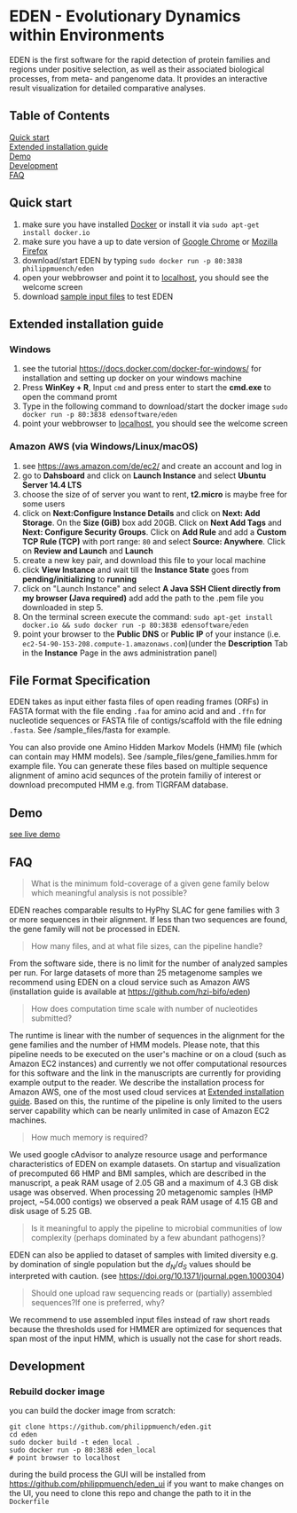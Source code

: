 # EDEN - Evolutionary Dynamics within Environments

EDEN is the first software for the rapid detection of protein families and regions under positive selection, as well as their associated biological processes, from meta- and pangenome data. It provides an interactive result visualization for detailed comparative analyses.
 
## Table of Contents  
[Quick start](#quick-start)  
[Extended installation guide](#extended-installation-guide)  
[Demo](#demo)  
[Development](#development)  
[FAQ](#faq)  

## Quick start
1. make sure you have installed [Docker](https://github.com/docker/docker) or install it via `sudo apt-get install docker.io`
2. make sure you have a up to date version of [Google Chrome](https://www.google.de/chrome/browser/desktop/) or [Mozilla Firefox](https://www.mozilla.org/de/firefox/new/)
3. download/start EDEN by typing `sudo docker run -p 80:3838 philippmuench/eden`
4. open your webbrowser and point it to [localhost](localhost), you should see the welcome screen
5. download [sample input files](https://github.com/philippmuench/eden/tree/master/sample_files) to test EDEN

## Extended installation guide
### Windows
1. see the tutorial https://docs.docker.com/docker-for-windows/ for installation and setting up docker on your windows machine
2. Press **WinKey + R**, Input `cmd` and press enter to start the **cmd.exe** to open the command promt
3. Type in the following command to download/start the docker image `sudo docker run -p 80:3838 edensoftware/eden` 
4. point your webbrowser to [localhost](localhost), you should see the welcome screen

### Amazon AWS (via Windows/Linux/macOS)
1. see https://aws.amazon.com/de/ec2/ and create an account and log in
2. go to **Dahsboard** and click on **Launch Instance** and select **Ubuntu Server 14.4 LTS**
3. choose the size of of server you want to rent, **t2.micro** is maybe free for some users
4. click on **Next:Configure Instance Details** and click on **Next: Add Storage**. On the **Size (GiB)** box add 20GB. Click on **Next Add Tags** and **Next: Configure Security Groups**. Click on **Add Rule** and add a **Custom TCP Rule (TCP)** with port range: `80` and select **Source: Anywhere**. Click on **Review and Launch** and **Launch**
5. create a new key pair, and download this file to your local machine
6. click **View Instance** and wait till the **Instance State** goes from **pending/initializing** to **running**
7. click on "Launch Instance" and select **A Java SSH Client directly from my browser (Java required)** add add the path to the .pem file you downloaded in step 5. 
10. On the terminal screen execute the command: `sudo apt-get install docker.io && sudo docker run -p 80:3838 edensoftware/eden`
11. point your browser to the **Public DNS** or **Public IP** of your instance (i.e. `ec2-54-90-153-208.compute-1.amazonaws.com`)(under the **Description** Tab in the **Instance** Page in the aws administration panel)


## File Format Specification 
EDEN takes as input either fasta files of open reading frames (ORFs) in FASTA format with the file ending `.faa` for amino acid and and `.ffn` for nucleotide sequences or FASTA file of contigs/scaffold with the file edning  `.fasta`.  See /sample_files/fasta for example.

You can also provide one Amino Hidden Markov Models (HMM) file (which can contain may HMM models). See /sample_files/gene_families.hmm for example file. You can generate these files based on multiple sequence alignment of amino acid sequnces of the protein familiy of interest or download precomputed HMM e.g. from TIGRFAM database.

## Demo

[see live demo](http://eden.bifo.helmholtz-hzi.de/)

## FAQ

> What is the minimum fold-coverage of a given gene family below which meaningful analysis is not possible?  

EDEN reaches comparable results to HyPhy SLAC for gene families with 3 or more sequences in their alignment. If less than two sequences are found, the gene family will not be processed in EDEN.

> How many files, and at what file sizes, can the pipeline handle?  

From the software side, there is no limit for the number of analyzed samples per run. For large datasets of more than 25 metagenome samples we recommend using EDEN on a cloud service such as Amazon AWS (installation guide is available at https://github.com/hzi-bifo/eden)

> How does computation time scale with number of nucleotides submitted?  

The runtime is linear with the number of sequences in the alignment for the gene families and the number of HMM models. Please note, that this pipeline needs to be executed on the user's machine or on a cloud (such as Amazon EC2 instances) and currently we not offer computational resources for this software and the link in the manuscripts are currently for providing example output to the reader. We describe the installation process for Amazon AWS, one of the most used cloud services at [Extended installation guide](#Extended-installation-guide). Based on this, the runtime of the pipeline is only limited to the users server capability which can be nearly unlimited in case of Amazon EC2 machines. 

> How much memory is required? 

We used google cAdvisor to analyze resource usage and performance characteristics of EDEN on example datasets. On startup and visualization of precomputed 66 HMP and BMI samples, which are described in the manuscript, a peak RAM usage of 2.05 GB and a maximum of 4.3 GB disk usage was observed. When processing 20 metagenomic samples (HMP project, ~54.000 contigs) we observed a peak RAM usage of 4.15 GB and disk usage of 5.25 GB.

> Is it meaningful to apply the pipeline to microbial communities of low complexity (perhaps dominated by a few abundant pathogens)?  

EDEN can also be applied to dataset of samples with limited diversity e.g. by domination of single population but the $d_N/d_S$ values should be interpreted with caution. (see https://doi.org/10.1371/journal.pgen.1000304)

> Should one upload raw sequencing reads or (partially) assembled sequences?If one is preferred, why?  

We recommend to use assembled input files instead of raw short reads because the thresholds used for HMMER are optimized for sequences that span most of the input HMM, which is usually not the case for short reads.

## Development
### Rebuild docker image 

you can build the docker image from scratch:

```
git clone https://github.com/philippmuench/eden.git
cd eden
sudo docker build -t eden_local .
sudo docker run -p 80:3838 eden_local
# point browser to localhost
```

during the build process the GUI will be installed from https://github.com/philippmuench/eden_ui
if you want to make changes on the UI, you need to clone this repo and change the path to it in the `Dockerfile`
